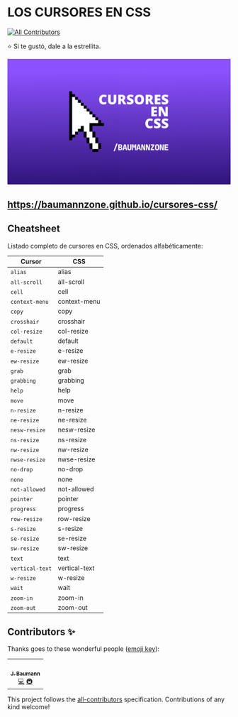 # LOS CURSORES EN CSS
<!-- ALL-CONTRIBUTORS-BADGE:START - Do not remove or modify this section -->
[![All Contributors](https://img.shields.io/badge/all_contributors-1-orange.svg?style=flat-square)](#contributors-)
<!-- ALL-CONTRIBUTORS-BADGE:END -->

⭐️ Si te gustó, dale a la estrellita.

![Los cursores en CSS](/img/og.png)

## https://baumannzone.github.io/cursores-css/

## Cheatsheet
Listado completo de cursores en CSS, ordenados alfabéticamente:

| Cursor | CSS |
| ------ | --- |
| `alias` | alias |
| `all-scroll` | all-scroll |
| `cell` | cell |
| `context-menu` | context-menu |
| `copy` | copy |
| `crosshair` | crosshair |
| `col-resize` | col-resize |
| `default` | default |
| `e-resize` | e-resize |
| `ew-resize` | ew-resize |
| `grab` | grab |
| `grabbing` | grabbing |
| `help` | help |
| `move` | move |
| `n-resize` | n-resize |
| `ne-resize` | ne-resize |
| `nesw-resize` | nesw-resize |
| `ns-resize` | ns-resize |
| `nw-resize` | nw-resize |
| `nwse-resize` | nwse-resize |
| `no-drop` | no-drop |
| `none` | none |
| `not-allowed` | not-allowed |
| `pointer` | pointer |
| `progress` | progress |
| `row-resize` | row-resize |
| `s-resize` | s-resize |
| `se-resize` | se-resize |
| `sw-resize` | sw-resize |
| `text` | text |
| `vertical-text` | vertical-text |
| `w-resize` | w-resize |
| `wait` | wait |
| `zoom-in` | zoom-in |
| `zoom-out` | zoom-out |


## Contributors ✨

Thanks goes to these wonderful people ([emoji key](https://allcontributors.org/docs/en/emoji-key)):

<!-- ALL-CONTRIBUTORS-LIST:START - Do not remove or modify this section -->
<!-- prettier-ignore-start -->
<!-- markdownlint-disable -->
<table>
  <tr>
    <td align="center"><a href="http://baumannzone.dev"><img src="https://avatars.githubusercontent.com/u/5422102?v=4?s=100" width="100px;" alt=""/><br /><sub><b>J. Baumann</b></sub></a><br /><a href="https://github.com/baumannzone/cursores-css/commits?author=baumannzone" title="Code">💻</a> <a href="#infra-baumannzone" title="Infrastructure (Hosting, Build-Tools, etc)">🚇</a></td>
  </tr>
</table>

<!-- markdownlint-restore -->
<!-- prettier-ignore-end -->

<!-- ALL-CONTRIBUTORS-LIST:END -->

This project follows the [all-contributors](https://github.com/all-contributors/all-contributors) specification. Contributions of any kind welcome!
